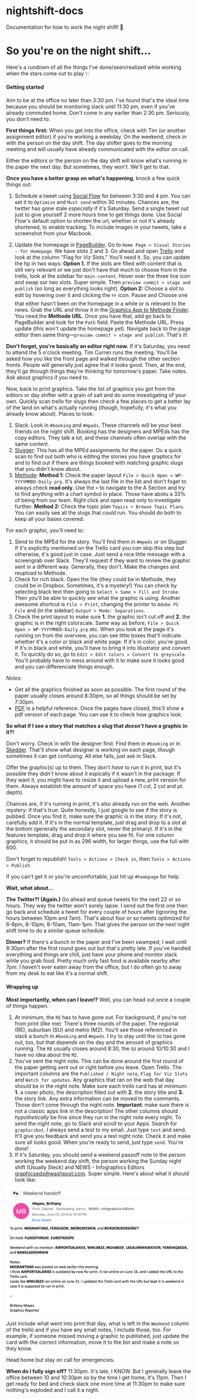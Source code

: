 # nightshift-docs
Documentation for how to work the night shift! 🌚

# So you're on the night shift...

Here's a rundown of all the things I've done/seen/realized while working when the stars come out to play ✨

#### Getting started

Aim to be at the office no later than 3:30 pm. I've found that's the ideal time because you should be monitoring slack until 11:30 pm, even if you've already commuted home. Don't come in any earlier than 2:30 pm. Seriously, you don't need to.

**First things first:** When you get into the office, check with Tim (or another assignment editor) if you're working a weekday. On the weekend, check in with the person on the day shift. The day shifter goes to the morning meeting and will usually have already communicated with the editor on call.

Either the editors or the person on the day shift will know what's running in the paper the next day. But sometimes, they won't. We'll get to that.

**Once you have a better grasp on what's happening**, knock a few quick things out:
  1. Schedule a tweet using [Social Flow](https://www.socialflow.com/publish#) for between 3:30 and 4 pm. You can set it to `Optimize` and `Must send` within 30 minutes. Chances are, the twitter has gone stale _especially_ if it's Saturday. Send a single tweet out just to give yourself 2 more hours time to get things done. Use Social Flow's default option to shorten the url, whether or not it's already shortened, to enable tracking. To include images in your tweets, take a screenshot from your Macbook.

  2. Update the homepage in [PageBuilder](https://washpost.arcpublishing.com/pb/admin/app/browse/pages.html). Go to `Home Page > Visual Stories - for Homepage`. We have slots 2 and 3. Go ahead and open [Trello](https://trello.com/b/loxfgmVV/graphics-docket) and look at the column "Flag for Viz Slots." You'll need it. So, you can update the hp in two ways: **Option 1.** If the slots are filled with content that is still very relevant _or_ we just don't have that much to choose from in the trello, look at the sidebar for `main-content`. Hover over the three line icon and swap our two slots. Super simple. Then `preview commit > stage and publish` (so long as everything looks right). **Option 2:** Choose a slot to edit by hovering over it and clicking the ✏️ icon. Pause and  Choose one that either hasn't been on the homepage in a while or is relevant to the news. Grab the URL and throw it in the [Graphics App to Methode Finder](http://newsapps.washpost.com/modlib/graphics-finder/). You need the **Methode URL**. Once you have that, add go back to PageBuilder and look for the `Path` field. Paste the Methode URL. Press update (this won't update the homepage yet). Navigate back to the page editor then same thing—`preview commit > stage and publish`. That's it!

**Don't forget, you're basically an editor right now.** If it's Saturday, you need to attend the 5 o'clock meeting. Tim Curren runs the meeting. You'll be asked how you like the front page and walked through the other section fronts. People will generally just agree that it looks good. Then, at the end, they'll go through things they're thinking for tomorrow's paper. Take notes. Ask about graphics if you need to.

Now, back to print graphics. Take the list of graphics you got from the editors or day shifter with a grain of salt and do some investigating of your own. Quickly scan trello for slugs then check a few places to get a better lay of the land on what's actually running (though, hopefully, it's what you already know about). Places to look:
1. Slack: Look in `#booking` and `#mpeds`. These channels will be your best friends on the night shift. Booking has the designers and MPEds has the copy editors. They talk a lot, and these channels often overlap with the same content.
2. [Slugger](http://toolbox.washpost.com/slugger/): This has all the MPEd assignments for the paper. Do a quick scan to find out both who is editing the stories you have graphics for and to find out if there are things booked with matching graphic slugs that you didn't know about.
3. [Methode](https://methode.washpost.com/vpn/index.html): **Method 1:** Check the paper layout `File > Quick Open > WP-YYYYMMDD-Daily.prp`. It's always the last file in the list and don't foget to always check **read only**. Use the `+` to navigate to the A Section and try to find anything with a chart symbol in place. Those have abotu a 33% of being from our team. Right click and open read only to investigate further. **Method 2:** Check the topic plan `Topics > Browse Topic Plans`. You can easily see all the slugs that _could_ run. You should do both to keep all your bases covered.

For each graphic, you'll need to:
1. Send to the MPEd for the story. You'll find them in `#mpeds` or on Slugger. If it's explicitly mentioned on the Trello card you _can_ skip this step but otherwise, it's good just in case. Just send a nice little message with a screengrab over Slack. They'll request if they want to review the graphic sent in a different way. Generally, they don't. Make the changes and reupload to Methode.
2. Check for rich black. Open the file (they could be in Methode, they could be in Dropbox. Sometimes, it's a mystery!)  You can check by selecting black text then going to `Select > Same > Fill and Stroke`. Then you'll be able to quickly see what the graphic is using. Another awesome shortcut is `File > Print`, changing the printer to `Adobe PS File` and (in the sidebar) `Output > Mode: Separations`.
3. Check the print layout to make sure **1.** the graphic isn't cut off and **2.** the graphic is in the right colorscale. Same way as before, `File > Quick Open > WP-YYYYMMDD-Daily.prp` etc. When you look at the page it's running on from the overview, you can see little boxes that'll indicate whether it's a color or black and white page. If it's in color, you're good. If it's in black and white, you'll have to bring it into illustrator and convert it. To quickly do so, go to `Edit > Edit colors > Convert to greyscale`. You'll probably have to mess around with it to make sure it looks good and you can differenciate things enough.

*Notes:*
* Get all the graphics finished as soon as possible. The first round of the paper usually closes around 8:30pm, so all things should be set by 7:30pm.
* [PDF](http://pdf/) is a helpful reference. Once the pages have closed, this'll show a pdf version of each page. You can use it to check how graphics look.

**So what if I see a story that matches a slug that _doesn't_ have a graphic in it?!**

Don't worry. Check in with the designer first. Find them in `#booking` or in [Skedder](https://newsplan.washpost.com/skedder/). That'll show what designer is working on each page, though sometimes it can get confusing. All else fails, just ask in Slack.

Offer the graphic(s) up to them. They don't _have_ to run it in print, but it's possible they didn't know about it espically if it wasn't in the package. If they want it, you might have to resize it and upload a new, print version for them. Always establish the amount of space you have (1 col, 2 col and pt. depth).

Chances are, if it's running in print, it's also already run on the web. Another mystery: if that's true. Quite honestly, I just google to see if the story is pubbed. Once you find it, make sure the graphic is in the story. If it's not, carefully add it. If it's in the normal template, just drag and drop to a slot at the bottom (generally the secondary slot, never the primary). If it's in the features template, drag and drop it where you see fit. For one column graphics, it should be put in as 296 width, for larger things, use the full with 600.

Don't forget to republish! `Tools > Actions > Check in`, then `Tools > Actions > Publish`.

If you can't get it or you're uncomfortable, just hit up `#homepage` for help.

**Wait, what about...**

**The Twitter?! (Again.)** Go ahead and queue tweets for the next 22 or so hours. They way the twitter won't sorely lapse. I send out the first one then go back and schedule a tweet for every couple of hours after (ignoring the hours between 10pm and 7am). That's about four or so tweets optimized for 6-8pm, 8-10pm, 8-10am, 11am-1pm. That gives the person on the next night shift time to do a similar queue schedule.

**Dinner?** If there's a bunch in the paper and I've been swamped, I wait until 8:30pm after the first round goes out but that's pretty late. If you've handled everything and things are chill, just have your phone and monitor slack while you grab food. Pretty much only fast food is available nearby after 7pm. I haven't ever eaten away from the office, but I do often go to away from my desk to eat like it's a normal shift.

#### Wrapping up

**Most importantly, when can I leave!?** Well, you can head out once a couple of things happen.
1. At minimum, the `RE` has to have gone out. For background, if you're not from print (like me): There's three rounds of the paper. The regional (RE), suburban (SU) and metro (M2). You'll see those referenced in slack a bunch in `#booking` and `#mpeds`. I try to stay until the `SU` has gone out, too, but that depends on the day and the amount of graphics running. The `RE` usually closes around 8:30, the `SU` around 10/10:30 and I have no idea about the `M2`.
2. You've sent the night note. This can be done around the first round of the paper getting sent out or right before you leave. Open Trello. The important columns are the `Published / Night note`, `Flag for Viz Slots` and `Watch for updates`. Any graphics that ran on the web that day should be in the night note. Make sure each trello card has at minimum: **1.** a cover photo, the description filled out with **2.** the story title and **3.** the story link. Any extra information can be moved to the comments. Those don't come through the night note. **Important**: make sure there is not a classic apps link in the description! The other columns should _hypothetically_ be fine since they run in the night note every night. To send the night note, go to Slack and scroll to your Apps. Search for `graphicsbot`. I always send a test to my email. Just type `test` and send. It'll give you feedback and send you a test night note. Check it and make sure all looks good. When you're ready to send, just type `send`. You're done!
3. If it's Saturday, you should send a weekend passoff note to the person working the weekend day shift, the person working the Sunday night shift (Usually Steck) and NEWS - Infographics Editors <graphicseds@washpost.com>. Super simple. Here's about what it should look like:

![passoff note](imgs/passoff.png)

Just include what went into print that day, what is left in the `Weekend` column of the trello and if you have any small notes, I include those, too. For example, if someone missed moving a graphic to published, just update the card with the correct information, move it to the bin and make a note so they know.

Head home but stay on call for emergencies.

**When do I fully sign off?** 11:30pm. It's late, I KNOW. But I generally leave the office between 10 and 10:30pm so by the time I get home, it's 11pm. Then I get ready for bed and check slack one more time at 11:30pm to make sure nothing's exploded and I call it a night.

